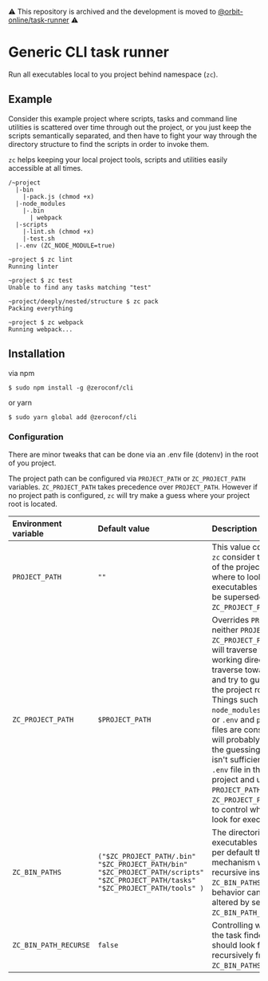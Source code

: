 ⚠️ This repository is archived and the development is moved to [@orbit-online/task-runner](https://github.com/orbit-online/task-runner) ⚠️

# Generic CLI task runner

Run all executables local to you project behind namespace (`zc`).

## Example

Consider this example project where scripts, tasks and command line utilities
is scattered over time through out the project, or you just keep
the scripts semantically separated, and then have to fight your way
through the directory structure to find the scripts in order to invoke them.

`zc` helps keeping your local project tools, scripts and utilities easily
accessible at all times.

```
/~project
  |-bin
    |-pack.js (chmod +x)
  |-node_modules
    |-.bin
      | webpack
  |-scripts
    |-lint.sh (chmod +x)
    |-test.sh
  |-.env (ZC_NODE_MODULE=true)
```

```shell
~project $ zc lint
Running linter

~project $ zc test
Unable to find any tasks matching "test"

~project/deeply/nested/structure $ zc pack
Packing everything

~project $ zc webpack
Running webpack...
```

## Installation

via npm

```shell
$ sudo npm install -g @zeroconf/cli
```

or yarn

```shell
$ sudo yarn global add @zeroconf/cli
```

### Configuration

There are minor tweaks that can be done via an .env file (dotenv) in the root
of you project.

The project path can be configured via `PROJECT_PATH` or `ZC_PROJECT_PATH`
variables. `ZC_PROJECT_PATH` takes precedence over `PROJECT_PATH`.
However if no project path is configured, `zc` will try make a guess where your project root is located.

| Environment variable  | Default value                                                                                                                    | Description                                                                                                                                                                                                                                                                                                                                                                                                                                                                                                                                                             |
| :-------------------- | :------------------------------------------------------------------------------------------------------------------------------- | :---------------------------------------------------------------------------------------------------------------------------------------------------------------------------------------------------------------------------------------------------------------------------------------------------------------------------------------------------------------------------------------------------------------------------------------------------------------------------------------------------------------------------------------------------------------------- |
| `PROJECT_PATH`        | `""`                                                                                                                             | This value controls where `zc` consider the root path of the project is, thus where to look for executables from. It can be superseded by `ZC_PROJECT_PATH`.                                                                                                                                                                                                                                                                                                                                                                                                            |
| `ZC_PROJECT_PATH`     | `$PROJECT_PATH`                                                                                                                  | Overrides `PROJECT_PATH`. If neither `PROJECT_PATH` nor `ZC_PROJECT_PATH` is set, `zc` will traverse from current working directory and traverse towards `/` (root) and try to guess where the project root will be. Things such as `.git` and `node_modules` directories or `.env` and `package.json` files are considered. More will probably come later. If the guessing mechanism isn't sufficient place a `.env` file in the root of you project and use the `PROJECT_PATH` or `ZC_PROJECT_PATH` variables to control where `zc` should look for executables from. |
| `ZC_BIN_PATHS`        | `("$ZC_PROJECT_PATH/.bin" "$ZC_PROJECT_PATH/bin" "$ZC_PROJECT_PATH/scripts" "$ZC_PROJECT_PATH/tasks" "$ZC_PROJECT_PATH/tools" )` | The directories to look for executables within. NB! per default the task finder mechanism won't recursive inside the `ZC_BIN_PATHS`, this behavior can however be altered by setting `ZC_BIN_PATH_RECURSE=true`.                                                                                                                                                                                                                                                                                                                                                        |
| `ZC_BIN_PATH_RECURSE` | `false`                                                                                                                          | Controlling whether or not the task finder mechanism should look for tasks recursively from the `ZC_BIN_PATHS`.                                                                                                                                                                                                                                                                                                                                                                                                                                                         |
